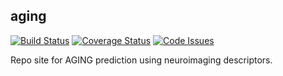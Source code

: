 ## aging
[![Build Status](https://travis-ci.org/erramuzpe/aging.svg?branch=master)](https://travis-ci.org/erramuzpe/aging)
[![Coverage Status](https://coveralls.io/repos/github/erramuzpe/aging/badge.svg)](https://coveralls.io/github/erramuzpe/aging)
[![Code Issues](https://www.quantifiedcode.com/api/v1/project/6c550ad5a8f64655a542603baf66a65b/badge.svg)](https://www.quantifiedcode.com/app/project/6c550ad5a8f64655a542603baf66a65b)

Repo site for AGING prediction using neuroimaging descriptors. 
